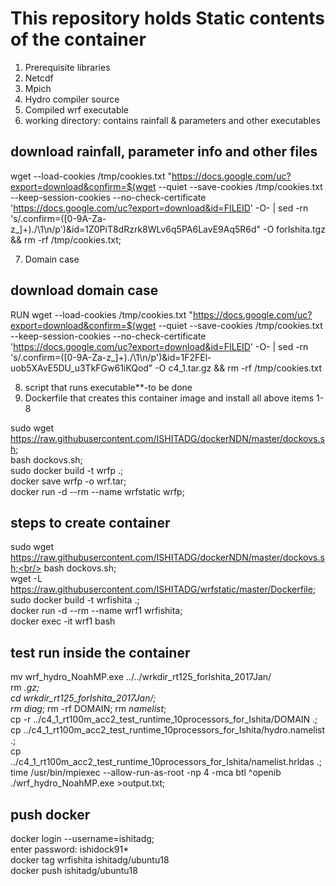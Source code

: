 # This repository holds Static contents of the container
1. Prerequisite libraries <br/>
2. Netcdf <br/>
3. Mpich <br/>
4. Hydro compiler source <br/>
5. Compiled wrf executable <br/>
6. working directory: contains rainfall & parameters and other executables <br/>
## download rainfall, parameter info and other files
wget --load-cookies /tmp/cookies.txt "https://docs.google.com/uc?export=download&confirm=$(wget --quiet --save-cookies /tmp/cookies.txt --keep-session-cookies --no-check-certificate 'https://docs.google.com/uc?export=download&id=FILEID' -O- | sed -rn 's/.confirm=([0-9A-Za-z_]+)./\1\n/p')&id=1Z0PiT8dRzrk8WLv6q5PA6LavE9Aq5R6d" -O forIshita.tgz && rm -rf /tmp/cookies.txt;

7. Domain case <br/>
## download domain case
RUN wget --load-cookies /tmp/cookies.txt "https://docs.google.com/uc?export=download&confirm=$(wget --quiet --save-cookies /tmp/cookies.txt --keep-session-cookies --no-check-certificate 'https://docs.google.com/uc?export=download&id=FILEID' -O- | sed -rn 's/.confirm=([0-9A-Za-z_]+)./\1\n/p')&id=1F2FEl-uob5XAvE5DU_u3TkFGw61iKQod" -O c4_1.tar.gz && rm -rf /tmp/cookies.txt

8. script that runs executable**-to be done <br/>
9. Dockerfile that creates this container image and install all above items 1-8 <br/>

sudo wget https://raw.githubusercontent.com/ISHITADG/dockerNDN/master/dockovs.sh; <br/>
bash dockovs.sh; <br/>
sudo docker build -t wrfp .; <br/>
docker save wrfp -o wrf.tar; <br/>
docker run -d --rm --name wrfstatic wrfp; <br/>

## steps to create container
sudo wget https://raw.githubusercontent.com/ISHITADG/dockerNDN/master/dockovs.sh;<br/>
bash dockovs.sh;<br/>
wget -L https://raw.githubusercontent.com/ISHITADG/wrfstatic/master/Dockerfile; <br/>
sudo docker build -t wrfishita .;<br/>
docker run -d --rm --name wrf1 wrfishita;<br/>
docker exec -it wrf1 bash <br/>
## test run inside the container 
mv wrf_hydro_NoahMP.exe ../../wrkdir_rt125_forIshita_2017Jan/ <br/>
rm *.gz;<br/>
cd wrkdir_rt125_forIshita_2017Jan/;<br/>
rm diag*; rm -rf DOMAIN; rm *namelist*;<br/>
cp -r ../c4_1_rt100m_acc2_test_runtime_10processors_for_Ishita/DOMAIN .;<br/>
cp ../c4_1_rt100m_acc2_test_runtime_10processors_for_Ishita/hydro.namelist .;<br/>
cp ../c4_1_rt100m_acc2_test_runtime_10processors_for_Ishita/namelist.hrldas .;<br/>
time /usr/bin/mpiexec --allow-run-as-root -np 4 -mca btl ^openib ./wrf_hydro_NoahMP.exe >output.txt;<br/>

## push docker
docker login --username=ishitadg;<br/>
enter password: ishidock91* <br/>
docker tag wrfishita ishitadg/ubuntu18<br/>
docker push ishitadg/ubuntu18<br/>
